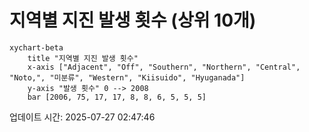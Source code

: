 # 지역별 지진 발생 횟수 (상위 10개)

```mermaid
xychart-beta
    title "지역별 지진 발생 횟수"
    x-axis ["Adjacent", "Off", "Southern", "Northern", "Central", "Noto,", "미분류", "Western", "Kiisuido", "Hyuganada"]
    y-axis "발생 횟수" 0 --> 2008
    bar [2006, 75, 17, 17, 8, 8, 6, 5, 5, 5]
```

업데이트 시간: 2025-07-27 02:47:46

